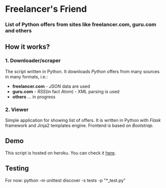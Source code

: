 # Freelancer's Friend
### List of Python offers from sites like freelancer.com, guru.com and others

## How it works?

### 1. Downloader/scraper
The script written in Python.
It downloads *Python* offers from many sources in many formats, i.e.:
* **freelancer.com** - *JSON* data are used 
* **guru.com** - *RSS*(in fact *Atom*) - XML parsing is used 
* **others** ... in progress

### 2. Viewer 
Simple application for showing list of offers.
It is written in Python with *Flask* framework and Jinja2 templates engine.
Frontend is based on *Bootstrap*.

## Demo

This script is hosted on heroku.
You can check it [here](http://freelancers-friend.heroku.com).

## Testing

For now:
python -m unittest discover -s tests -p "*_test.py"
